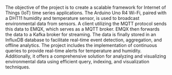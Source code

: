 The objective of the project is to create a scalable framework for Internet of Things (IoT) time series applications. The Arduino Uno R4 Wi-Fi, paired with a DHT11 humidity and temperature sensor, is used to broadcast environmental data from sensors. A client utilizing the MQTT protocol sends this data to EMQX, which serves as a MQTT broker. EMQX then forwards the data to a Kafka broker for streaming. The data is finally stored in an InfluxDB database to facilitate real-time event detection, aggregation, and offline analytics. The project includes the implementation of continuous queries to provide real-time alerts for temperature and humidity. Additionally, it offers a comprehensive solution for analyzing and visualizing environmental data using efficient query, indexing, and visualization techniques.
